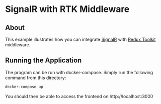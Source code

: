# SignalR with RTK Middleware

## About

This example illustrates how you can integrate [SignalR](https://dotnet.microsoft.com/en-us/apps/aspnet/signalr) with [Redux Toolkit](https://redux-toolkit.js.org/) middleware.

## Running the Application

The program can be run with docker-compose. Simply run the following command from this directory:

```sh
docker-compose up
```

You should then be able to access the frontend on http://localhost:3000
